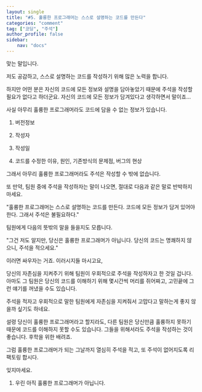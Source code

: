 ```yaml
---
layout: single
title: "#5. 훌륭한 프로그래머는 스스로 설명하는 코드를 만든다"
categories: "comment"
tag: ["코딩", "주석"]
author_profile: false
sidebar: 
    nav: "docs"
---
```


맞는 말입니다.

저도 공감하고, 스스로 설명하는 코드를 작성하기 위해 많은 노력을 합니다.

하지만 어떤 분은 자신의 코드에 모든 정보와 설명을 담아놓았기 때문에 주석을 작성할 필요가 없다고 하더군요. 자신의 코드에 모든 정보가 담겨있다고 생각하면서 말이죠...

사실 아무리 훌륭한 프로그래머라도 코드에 담을 수 없는 정보가 있습니다.

1. 버전정보

2. 작성자

3. 작성일

4. 코드를 수정한 이유, 원인, 기존방식의 문제점, 버그의 현상

그래서 아무리 훌륭한 프로그래머라도 주석은 작성할 수 밖에 없습니다.

또 만약, 팀원 중에 주석을 작성하자는 말이 나오면, 절대로 다음과 같은 말로 반박하지 마세요.

"훌륭한 프로그래머는 스스로 설명하는 코드를 만든다. 코드에 모든 정보가 담겨 있어야 한다. 그래서 주석은 불필요하다."

팀원에게 다음의 뜻밖의 말을 들을지도 모릅니다.

"그건 저도 알지만, 당신은 훌륭한 프로그래머가 아닙니다. 당신의 코드는 명쾌하지 않으니, 주석을 적으세요."

이러면 싸우자는 거죠. 이러시지들 마시고요,

당신의 자존심을 지켜주기 위해 팀원이 우회적으로 주석을 작성하자고 한 것일 겁니다. 아마도 그 팀원은 당신의 코드를 이해하기 위해 몇시간씩 머리를 쥐어짜고, 고민끝에 그런 얘기를 꺼냈을 수도 있습니다.

주석을 적자고 우회적으로 말한 팀원에게 자존심을 지켜줘서 고맙다고 말하는게 좋지 않을까 싶기도 하네요.

설령 당신이 훌륭한 프로그래머라고 할지라도, 다른 팀원은 당신만큼 훌륭하지 못하기 때문에 코드를 이해하지 못할 수도 있습니다. 그들을 위해서라도 주석을 작성하는 것이 좋습니다. 후학을 위한 배려죠.

그럼 훌륭한 프로그래머가 되는 그날까지 열심히 주석을 적고, 또 주석이 없어지도록 리팩토링 합시다.

잊지마세요.

1. 우린 아직 훌륭한 프로그래머가 아닙니다.